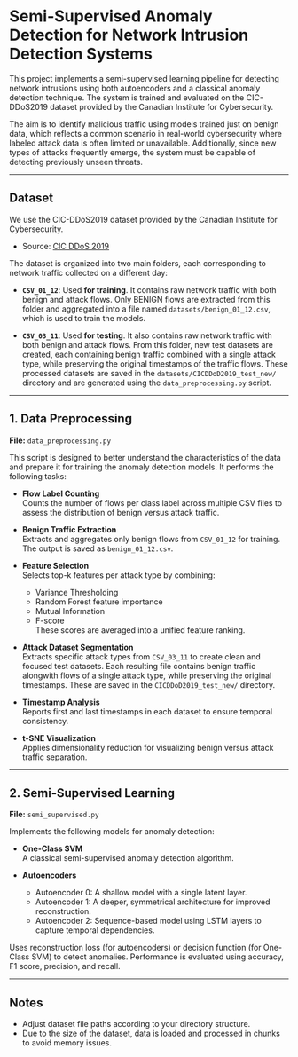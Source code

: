 # Semi-Supervised Anomaly Detection for Network Intrusion Detection Systems

This project implements a semi-supervised learning pipeline for detecting network intrusions using both autoencoders and a classical anomaly detection technique.  The system is trained and evaluated on the CIC-DDoS2019 dataset provided by the Canadian Institute for Cybersecurity.

The aim is to identify malicious traffic using models trained just on benign data, which reflects a common scenario in real-world cybersecurity where labeled attack data is often limited or unavailable. Additionally, since new types of attacks frequently emerge, the system must be capable of detecting previously unseen threats.

---

## Dataset

We use the CIC-DDoS2019 dataset provided by the Canadian Institute for Cybersecurity.

- Source: [CIC DDoS 2019](https://www.unb.ca/cic/datasets/ddos-2019.html)

The dataset is organized into two main folders, each corresponding to network traffic collected on a different day:

* **`CSV_01_12`**: Used **for training**. It contains raw network traffic with both benign and attack flows. Only BENIGN flows are extracted from this folder and aggregated into a file named `datasets/benign_01_12.csv`, which is used to train the models.

* **`CSV_03_11`**: Used **for testing**. It also contains raw network traffic with both benign and attack flows. From this folder, new test datasets are created, each containing benign traffic combined with a single attack type, while preserving the original timestamps of the traffic flows. These processed datasets are saved in the `datasets/CICDDoD2019_test_new/` directory and are generated using the `data_preprocessing.py` script.

---

## 1. Data Preprocessing

**File:** `data_preprocessing.py`

This script is designed to better understand the characteristics of the data and prepare it for training the anomaly detection models. It performs the following tasks:

- **Flow Label Counting**  
  Counts the number of flows per class label across multiple CSV files to assess the distribution of benign versus attack traffic.

- **Benign Traffic Extraction**  
  Extracts and aggregates only benign flows from `CSV_01_12` for training. The output is saved as `benign_01_12.csv`.

- **Feature Selection**  
  Selects top-k features per attack type by combining:
  - Variance Thresholding
  - Random Forest feature importance
  - Mutual Information
  - F-score  
  These scores are averaged into a unified feature ranking.

- **Attack Dataset Segmentation**  
Extracts specific attack types from `CSV_03_11` to create clean and focused test datasets. Each resulting file contains benign traffic alongwith flows of a single attack type, while preserving the original timestamps. These are saved in the `CICDDoD2019_test_new/` directory.

- **Timestamp Analysis**  
  Reports first and last timestamps in each dataset to ensure temporal consistency.

- **t-SNE Visualization**  
  Applies dimensionality reduction for visualizing benign versus attack traffic separation.

---

## 2. Semi-Supervised Learning

**File:** `semi_supervised.py`

Implements the following models for anomaly detection:

- **One-Class SVM**  
  A classical semi-supervised anomaly detection algorithm.

- **Autoencoders**  
  - Autoencoder 0: A shallow model with a single latent layer.  
  - Autoencoder 1: A deeper, symmetrical architecture for improved reconstruction.  
  - Autoencoder 2: Sequence-based model using LSTM layers to capture temporal dependencies.

Uses reconstruction loss (for autoencoders) or decision function (for One-Class SVM) to detect anomalies. Performance is evaluated using accuracy, F1 score, precision, and recall.

---

## Notes

- Adjust dataset file paths according to your directory structure.  
- Due to the size of the dataset, data is loaded and processed in chunks to avoid memory issues.
